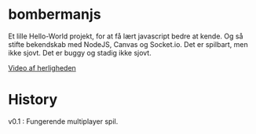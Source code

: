 bombermanjs
===========

Et lille Hello-World projekt, for at få lært javascript bedre at kende. Og så stifte bekendskab med NodeJS, Canvas og Socket.io. Det er spilbart, men ikke sjovt. Det er buggy og stadig ikke sjovt. 

[Video af herligheden](http://www.youtube.com/watch?v=f_5Fn9efd1I)

History
=======
v0.1 : Fungerende multiplayer spil. 

